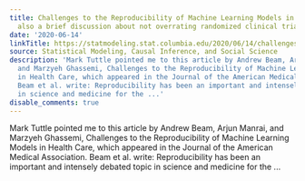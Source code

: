 ```yaml
---
title: Challenges to the Reproducibility of Machine Learning Models in Health Care;
  also a brief discussion about not overrating randomized clinical trials
date: '2020-06-14'
linkTitle: https://statmodeling.stat.columbia.edu/2020/06/14/challenges-to-the-reproducibility-of-machine-learning-models-in-health-care-also-a-brief-discussion-about-not-overrating-randomized-clinical-trials/
source: Statistical Modeling, Causal Inference, and Social Science
description: 'Mark Tuttle pointed me to this article by Andrew Beam, Arjun Manrai,
  and Marzyeh Ghassemi, Challenges to the Reproducibility of Machine Learning Models
  in Health Care, which appeared in the Journal of the American Medical Association.
  Beam et al. write: Reproducibility has been an important and intensely debated topic
  in science and medicine for the ...'
disable_comments: true
---
```

Mark Tuttle pointed me to this article by Andrew Beam, Arjun Manrai, and Marzyeh Ghassemi, Challenges to the Reproducibility of Machine Learning Models in Health Care, which appeared in the Journal of the American Medical Association. Beam et al. write: Reproducibility has been an important and intensely debated topic in science and medicine for the ...